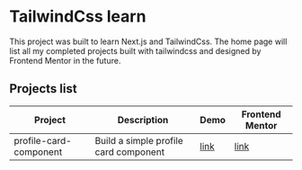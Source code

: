 # TailwindCss learn

This project was built to learn Next.js and TailwindCss. The home page will list all my completed projects built with tailwindcss and designed by Frontend Mentor in the future.

## Projects list

| Project                | Description                           | Demo                                                                | Frontend Mentor                                                                   |
| ---------------------- | ------------------------------------- | ------------------------------------------------------------------- | --------------------------------------------------------------------------------- |
| profile-card-component | Build a simple profile card component | [link](https://tailwindcss-learn.vercel.app/profile-card-component) | [link](https://www.frontendmentor.io/challenges/profile-card-component-cfArpWshJ) |
